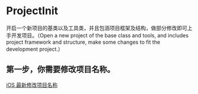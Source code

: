 # ProjectInit
开启一个新项目的基类以及工具类，并且包涵项目框架及结构，做部分修改即可上手开发项目。（Open a new project of the base class and tools, and includes project framework and structure, make some changes to fit the development project.）

## 第一步，你需要修改项目名称。
[iOS 最新修改项目名称](https://www.cnblogs.com/ljmaque/p/rename.html)
